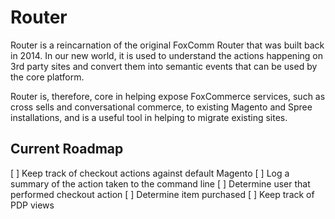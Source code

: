 # Router                                                                         

Router is a reincarnation of the original FoxComm Router that was built back in
2014. In our new world, it is used to understand the actions happening on 3rd
party sites and convert them into semantic events that can be used by the core
platform.

Router is, therefore, core in helping expose FoxCommerce services, such as cross
sells and conversational commerce, to existing Magento and Spree installations,
and is a useful tool in helping to migrate existing sites.

## Current Roadmap

[ ] Keep track of checkout actions against default Magento
[ ] Log a summary of the action taken to the command line
[ ] Determine user that performed checkout action
[ ] Determine item purchased
[ ] Keep track of PDP views

